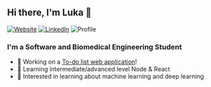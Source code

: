 ## Hi there, I'm Luka 👋


[![Website](https://img.shields.io/website?label=lukamircetic.ca&style=flat-square&url=https%3A%2F%2Flukamircetic.ca)](https://lukamircetic.ca)
[![LinkedIn](https://img.shields.io/badge/linkedin-lukamircetic-%230077B5.svg?&style=flat-square&logo=linkedin&logoColor=white)](https://linkedin.com/in/luka-mircetic)
![Profile](https://komarev.com/ghpvc/?username=lukamircetic&style=flat-square)

### I'm a Software and Biomedical Engineering Student

- 🔭 Working on a [To-do list web application][repository]!
- 🌱 Learning intermediate/advanced level Node & React
- 🧠 Interested in learning about machine learning and deep learning



[website]: https://lukamircetic.ca
[linkedin]: https://linkedin.com/in/luka-mircetic
[repository]: https://github.com/lukamircetic/TodoApp
